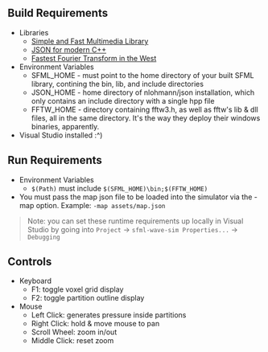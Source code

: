 ## Build Requirements
- Libraries
    * [Simple and Fast Multimedia Library](http://sfml-dev.org/)
    * [JSON for modern C++](https://github.com/nlohmann/json)
    * [Fastest Fourier Transform in the West](http://www.fftw.org/index.html)
- Environment Variables
    * SFML_HOME - must point to the home directory of your built SFML library, contining the bin, lib, and include directories
    * JSON_HOME - home directory of nlohmann/json installation, which only contains an include directory with a single hpp file
    * FFTW_HOME - directory containing fftw3.h, as well as fftw's lib & dll files, all in the same directory.  It's the way they deploy their windows binaries, apparently.
- Visual Studio installed :^)

## Run Requirements
- Environment Variables
    * `$(Path)` must include `$(SFML_HOME)\bin;$(FFTW_HOME)`
- You must pass the map json file to be loaded into the simulator via the -map option. Example: `-map assets/map.json`

> Note: you can set these runtime requirements up locally in Visual Studio by going into `Project` -> `sfml-wave-sim Properties...` -> `Debugging`

## Controls
- Keyboard
    * F1: toggle voxel grid display
    * F2: toggle partition outline display
- Mouse
    * Left Click: generates pressure inside partitions
    * Right Click: hold & move mouse to pan
    * Scroll Wheel: zoom in/out
    * Middle Click: reset zoom
